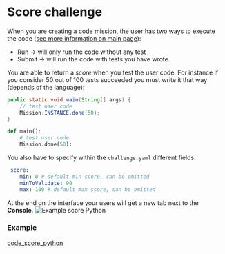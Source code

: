 # Score challenge

When you are creating a code mission, the user has two ways to execute the code ([see more information on main page](/challenge-documentation)):  

* Run -> will only run the code without any test
* Submit -> will run the code with tests you have wrote.


You are able to return a *score* when you test the user code.
For instance if you consider 50 out of 100 tests succeeded you must write it that way (depends of the language):

```Java tab=
public static void main(String[] args) {
    // test user code
    Mission.INSTANCE.done(50);
}

```

```Python tab=
def main():
    # test user code
    Mission.done(50):
```

You also have to specify within the `challenge.yaml` different fields:
```yaml
 score:
    min: 0 # default min score, can be omitted
    minToValidate: 90
    max: 100 # default max score, can be omitted
```

At the end on the interface your users will get a new tab next to the **Console**.
![Example score Python](../../img/example-score.png)

### Example
[code_score_python](https://github.com/deadlock-resources/challenge-examples/tree/master/example/code_score_python)